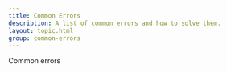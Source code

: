 ```yaml
---
title: Common Errors
description: A list of common errors and how to solve them.
layout: topic.html
group: common-errors
---
```


Common errors